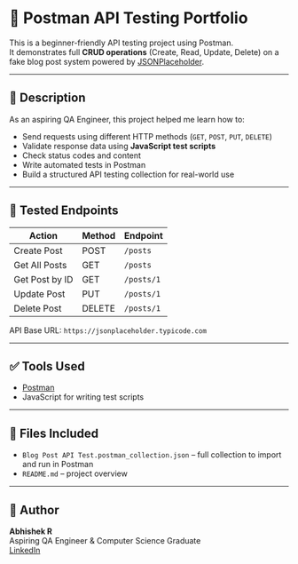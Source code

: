 # 🧪 Postman API Testing Portfolio

This is a beginner-friendly API testing project using Postman.  
It demonstrates full **CRUD operations** (Create, Read, Update, Delete) on a fake blog post system powered by [JSONPlaceholder](https://jsonplaceholder.typicode.com).

---

## 📌 Description

As an aspiring QA Engineer, this project helped me learn how to:

- Send requests using different HTTP methods (`GET`, `POST`, `PUT`, `DELETE`)
- Validate response data using **JavaScript test scripts**
- Check status codes and content
- Write automated tests in Postman
- Build a structured API testing collection for real-world use

---

## 🚀 Tested Endpoints

| Action            | Method | Endpoint                                  |
|-------------------|--------|--------------------------------------------|
| Create Post       | POST   | `/posts`                                   |
| Get All Posts     | GET    | `/posts`                                   |
| Get Post by ID    | GET    | `/posts/1`                                 |
| Update Post       | PUT    | `/posts/1`                                 |
| Delete Post       | DELETE | `/posts/1`                                 |

API Base URL: `https://jsonplaceholder.typicode.com`

---

## ✅ Tools Used

- [Postman](https://www.postman.com/)
- JavaScript for writing test scripts

---

## 📂 Files Included

- `Blog Post API Test.postman_collection.json` – full collection to import and run in Postman
- `README.md` – project overview

---

## 🧠 Author

**Abhishek R**  
Aspiring QA Engineer & Computer Science Graduate  
[LinkedIn](http://www.linkedin.com/in/abhishek-r-815199266/)  
